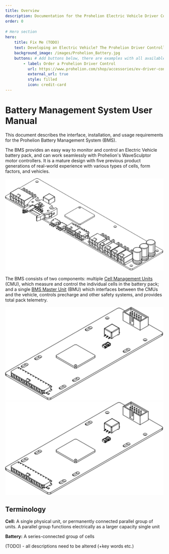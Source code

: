 ```yaml
---
title: Overview
description: Documentation for the Prohelion Electric Vehicle Driver Controls
order: 0

# Hero section
hero:
    title: Fix Me (TODO)
    text: Developing an Electric Vehicle? The Prohelion Driver Controller Unit is designed to give you a head start with an off the shelf control platform to get you driving sooner.
    background_image: /images/Prohelion_Battery.jpg
    buttons: # Add buttons below, there are examples with all available options
        - label: Order a Prohelion Driver Control
          url: https://www.prohelion.com/shop/accessories/ev-driver-controls/
          external_url: true 
          style: filled
          icon: credit-card 
---
```


# Battery Management System User Manual

This document describes the interface, installation, and usage requirements for the Prohelion Battery Management System (BMS).   

The BMS provides an easy way to monitor and control an Electric Vehicle battery pack, and can work seamlessly with Prohelion's WaveSculptor motor controllers.  It is a mature design with five previous product generations of real-world experience with various types of cells, form factors, and vehicles. 

![Battery Management System](images/Introduction_1.png)

The BMS consists of two components: multiple [Cell Management Units](../Cell_Management_Unit/Overview.md) (CMU), which measure and control the individual cells in the battery pack; and a single [BMS Master Unit](BMS_Master_Unit.md) (BMU) which interfaces between the CMUs and the vehicle, controls precharge and other safety systems, and provides total pack telemetry.

![Battery Management System](images/Introduction_2.png)
![Battery Management System](images/Introduction_3.png)

## Terminology

<strong>Cell:</strong> A single physical unit, or permanently connected parallel group of units.  A parallel group functions electrically as a larger capacity single unit

<strong>Battery:</strong> A series-connected group of cells 

(TODO) - all descriptions need to be altered (+key words etc.)

